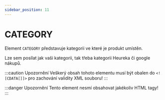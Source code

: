 ```yaml
---
sidebar_position: 11
---
```


# CATEGORY

Element `CATEGORY` představuje kategorii ve které je produkt umístěn. 

Lze sem posílat jak vaši kategorii, tak třeba kategorii Heureka či google nákupů.

:::caution Upozornění
Veškerý obsah tohoto elementu musí být obalen do `<![CDATA[]]>` pro zachování validity XML souboru!
:::

:::danger Upozornění
Tento element nesmí obsahovat jakékoliv HTML tagy!
:::